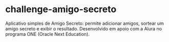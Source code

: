 # challenge-amigo-secreto
Aplicativo simples de Amigo Secreto: permite adicionar amigos, sortear um amigo secreto e exibir o resultado. Desenvolvido em apoio com a Alura no programa ONE (Oracle Next Education).
